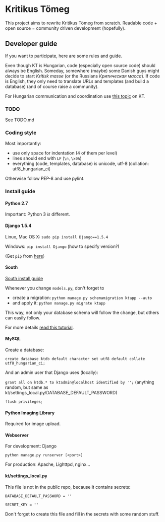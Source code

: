 # Kritikus Tömeg

This project aims to rewrite Kritikus Tömeg from scratch. Readable code + open source = community driven development (hopefully).

## Developer guide

If you want to participate, here are some rules and guide.

Even though KT is Hungarian, code (especially open source code) should always be English. Someday, somewhere (maybe) some Danish guys might decide to start *Kritisk masse* (or the Russians *Критическая масса*). If code is English, they only need to translate URLs and templates (and build a database) (and of course raise a community).

For Hungarian communication and coordination use [this topic](http://kritikustomeg.org/forum.php?tid=187) on KT.

### TODO

See TODO.md

### Coding style

Most importantly:

- use only space for indentation (4 of them per level)
- lines should end with `LF` (`\n`, `\x0A`)
- everything (code, templates, database) is unicode, utf-8 (collation: utf8_hungarian_ci)

Otherwise follow PEP-8 and use pylint.

### Install guide

#### Python 2.7

Important: Python 3 *is* different.

#### Django 1.5.4

Linux, Mac OS X: `sudo pip install Django==1.5.4`

Windows: `pip install Django` (how to specify version?)

(Get `pip` from [here](http://www.pip-installer.org/en/latest/))

#### South

[South install guide](http://south.readthedocs.org/en/latest/installation.html)

Whenever you change `models.py`, don't forget to

- create a migration: `python manage.py schemamigration ktapp --auto`
- and apply it: `python manage.py migrate ktapp`

This way, not only your database schema will follow the change, but others can easily follow.

For more details [read this tutorial](http://south.readthedocs.org/en/latest/tutorial/part1.html).

#### MySQL

Create a database:

`create database ktdb default character set utf8 default collate utf8_hungarian_ci;`

And an admin user that Django uses (locally):

`grant all on ktdb.* to ktadmin@localhost identified by '';` (anything random, but same as kt/settings_local.py/DATABASE_DEFAULT_PASSWORD)

`flush privileges;`

#### Python Imaging Library

Required for image upload.

#### Webserver

For development: Django

`python manage.py runserver [<port>]`

For production: Apache, Lighttpd, nginx...

#### kt/settings_local.py

This file is not in the public repo, because it contains secrets:

`DATABASE_DEFAULT_PASSWORD = ''`

`SECRET_KEY = ''`

Don't forget to create this file and fill in the secrets with some random stuff.
